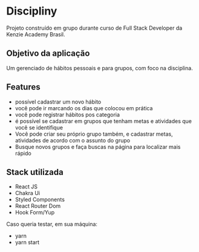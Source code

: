 # Discipliny

Projeto construído em grupo durante curso de Full Stack Developer da Kenzie Academy Brasil.

## Objetivo da aplicação

Um gerenciado de hábitos pessoais e para grupos, com foco na disciplina.

## Features

- possível cadastrar um novo hábito
- você pode ir marcando os dias que colocou em prática
- você pode registrar hábitos pos categoria
- é possível se cadastrar em grupos que tenham metas e atividades que você se identifique
- Você pode criar seu próprio grupo também, e cadastrar metas, atividades de acordo com o assunto do grupo
- Busque novos grupos e faça buscas na página para localizar mais rápido

## Stack utilizada

- React JS
- Chakra Ui
- Styled Components
- React Router Dom
- Hook Form/Yup

Caso queria testar, em sua máquina:

- yarn
- yarn start
